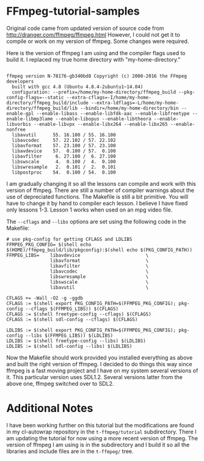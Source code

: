 FFmpeg-tutorial-samples
=======================

Original code came from updated version of source code from http://dranger.com/ffmpeg/ffmpeg.html
However, I could not get it to compile or work on my version of ffmpeg. Some changes were required. 

Here is the version of ffmpeg I am using and the compiler flags used to build it.
I replaced my true home directory with "my-home-directory."


```

ffmpeg version N-78176-gb340bd8 Copyright (c) 2000-2016 the FFmpeg developers
  built with gcc 4.8 (Ubuntu 4.8.4-2ubuntu1~14.04)
  configuration: --prefix=/home/my-home-directory/ffmpeg_build --pkg-config-flags=--static --extra-cflags=-I/home/my-home-directory/ffmpeg_build/include --extra-ldflags=-L/home/my-home-directory/ffmpeg_build/lib --bindir=/home/my-home-directory/bin --enable-gpl --enable-libass --enable-libfdk-aac --enable-libfreetype --enable-libmp3lame --enable-libopus --enable-libtheora --enable-libvorbis --enable-libvpx --enable-libx264 --enable-libx265 --enable-nonfree
  libavutil      55. 16.100 / 55. 16.100
  libavcodec     57. 22.102 / 57. 22.102
  libavformat    57. 23.100 / 57. 23.100
  libavdevice    57.  0.100 / 57.  0.100
  libavfilter     6. 27.100 /  6. 27.100
  libswscale      4.  0.100 /  4.  0.100
  libswresample   2.  0.101 /  2.  0.101
  libpostproc    54.  0.100 / 54.  0.100 

```

I am gradually changing it so all the lessons can compile and work with this version of ffmpeg. There are still a number of compiler warnings about the use of depreciated functions. The Makefile is still a bit primitive. You will have to change it by hand to compiler each lesson. I believe I have fixed only lessons 1-3. Lesson 1 works when used on an mpg video file. 

The `--cflags` and `--libs` options are set using the following code in the Makefile:

```
# use pkg-config for getting CFLAGS and LDLIBS
FFMPEG_PKG_CONFIG= $(shell echo $(HOME)/ffmpeg_build/lib/pkgconfig):$(shell echo $(PKG_CONFIG_PATH))
FFMPEG_LIBS=    libavdevice                        \
                libavformat                        \
                libavfilter                        \
                libavcodec                         \
                libswresample                      \
                libswscale                         \
                libavutil                          \

CFLAGS += -Wall -O2 -g -ggdb
CFLAGS := $(shell export PKG_CONFIG_PATH=$(FFMPEG_PKG_CONFIG); pkg-config --cflags $(FFMPEG_LIBS)) $(CFLAGS)
CFLAGS := $(shell freetype-config --cflags) $(CFLAGS)
CFLAGS := $(shell sdl-config --cflags) $(CFLAGS)

LDLIBS := $(shell export PKG_CONFIG_PATH=$(FFMPEG_PKG_CONFIG); pkg-config --libs $(FFMPEG_LIBS)) $(LDLIBS)
LDLIBS := $(shell freetype-config --libs) $(LDLIBS)
LDLIBS := $(shell sdl-config --libs) $(LDLIBS)

```

Now the Makefile should work provided you installed everything as above and built the right version of ffmpeg. I decided to do things this way since ffmpeg is a fast moving project and I have on my system several versions of it. This particular version uses SDL1.2. Several versions latter from the above one, ffmpeg switched over to SDL2. 

Additional Notes 
======================

I have been working further on this tutorial but the modifications are found in my cl-autowrap repository in the `t-ffmpeg/tutorial` subdirectory. There I am updating the tutorial for now using a more recent version of ffmpeg. The version of ffmpeg I am using is in the subdirectory and I build it so all the libraries and include files are in the `t-ffmpeg/` tree. 

